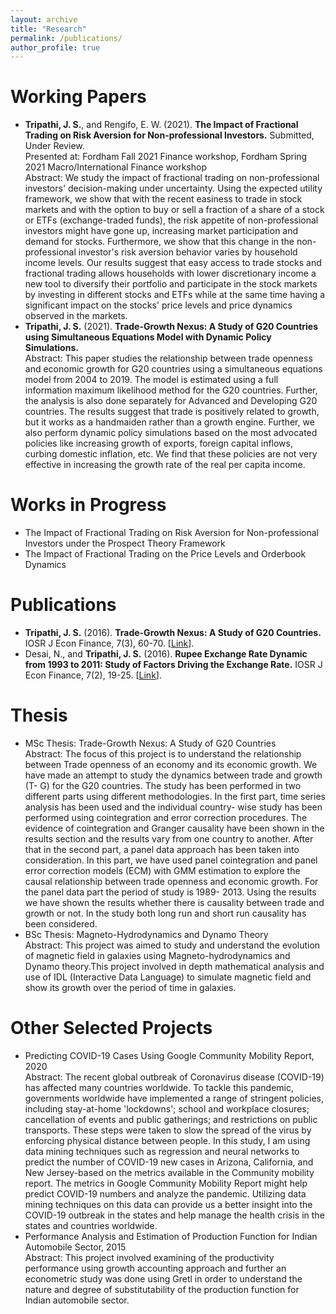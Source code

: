 ```yaml
---
layout: archive
title: "Research"
permalink: /publications/
author_profile: true
---
```


Working Papers
======
- **Tripathi, J. S.**, and Rengifo, E. W. (2021). **The Impact of Fractional Trading on Risk Aversion for Non-professional Investors.** Submitted, Under Review. <br>
Presented at: Fordham Fall 2021 Finance workshop, Fordham Spring 2021 Macro/International Finance workshop <br>
Abstract: We study the impact of fractional trading on non-professional investors' decision-making under uncertainty. Using the expected utility framework, we show that with the recent easiness to trade in stock markets and with the option to buy or sell a fraction of a share of a stock or ETFs (exchange-traded funds), the risk appetite of non-professional investors might have gone up, increasing market participation and demand for stocks. Furthermore, we show that this change in the non-professional investor's risk aversion behavior varies by household income levels. Our results suggest that easy access to trade stocks and fractional trading allows households with lower discretionary income a new tool to diversify their portfolio and participate in the stock markets by investing in different stocks and ETFs while at the same time having a significant impact on the stocks' price levels and price dynamics observed in the markets. 
- **Tripathi, J. S.** (2021). **Trade-Growth Nexus: A Study of G20 Countries using Simultaneous Equations Model with Dynamic Policy Simulations.** <br>
Abstract: This paper studies the relationship between trade openness and economic growth for G20 countries using a simultaneous equations model from 2004 to 2019. The model is estimated using a full information maximum likelihood method for the G20 countries. Further, the analysis is also done separately for Advanced and Developing G20 countries. The results suggest that trade is positively related to growth, but it works as a handmaiden rather than a growth engine. Further, we also perform dynamic policy simulations based on the most advocated policies like increasing growth of exports, foreign capital inflows, curbing domestic inflation, etc. We find that these policies are not very effective in increasing the growth rate of the real per capita income.

Works in Progress
======
- The Impact of Fractional Trading on Risk Aversion for Non-professional Investors under the Prospect Theory Framework
- The Impact of Fractional Trading on the Price Levels and Orderbook Dynamics

Publications
======
- **Tripathi, J. S.** (2016). **Trade-Growth Nexus: A Study of G20 Countries.** IOSR J Econ Finance, 7(3), 60-70.  [[Link](http://www.iosrjournals.org/iosr-jef/papers/Vol7-Issue3/Version-2/G0703026070.pdf)].
- Desai, N., and **Tripathi, J. S.** (2016). **Rupee Exchange Rate Dynamic from 1993 to 2011: Study of Factors Driving the Exchange Rate.** IOSR J Econ Finance, 7(2), 19-25.  [[Link](http://www.iosrjournals.org/iosr-jef/papers/Vol7-Issue2/Version-2/C0702021925.pdf)].

Thesis
======
- MSc Thesis: Trade-Growth Nexus: A Study of G20 Countries <br>
Abstract: The focus of this project is to understand the relationship between Trade openness of an economy and its economic growth. We have made an attempt to study the dynamics between trade and growth (T- G) for the G20 countries. The study has been performed in two different parts using different methodologies. In the first part, time series analysis has been used and the individual country- wise study has been performed using cointegration and error correction procedures. The evidence of cointegration and Granger causality have been shown in the results section and the results vary from one country to another. After that in the second part, a panel data approach has been taken into consideration. In this part, we have used panel cointegration and panel error correction models (ECM) with GMM estimation to explore the causal relationship between trade openness and economic growth. For the panel data part the period of study is 1989- 2013. Using the results we have shown the results whether there is causality between trade and growth or not. In the study both long run and short run causality has been considered.
- BSc Thesis: Magneto-Hydrodynamics and Dynamo Theory <br>
Abstract: This project was aimed to study and understand the evolution of magnetic field in galaxies using Magneto-hydrodynamics and Dynamo theory.This project involved in depth mathematical analysis and use of IDL (Interactive Data Language) to simulate magnetic field and show its growth over the period of time in galaxies.

Other Selected Projects
======
- Predicting COVID-19 Cases Using Google Community Mobility Report, 2020 <br>
Abstract: The recent global outbreak of Coronavirus disease (COVID-19) has affected many countries worldwide. To tackle this pandemic, governments worldwide have implemented a range of stringent policies, including stay-at-home 'lockdowns'; school and workplace closures; cancellation of events and public gatherings; and restrictions on public transports. These steps were taken to slow the spread of the virus by enforcing physical distance between people. In this study, I am using data mining techniques such as regression and neural networks to predict the number of COVID-19 new cases in Arizona, California, and New Jersey-based on the metrics available in the Community mobility report. The metrics in Google Community Mobility Report might help predict COVID-19 numbers and analyze the pandemic. Utilizing data mining techniques on this data can provide us a better insight into the COVID-19 outbreak in the states and help manage the health crisis in the states and countries worldwide.
- Performance Analysis and Estimation of Production Function for Indian Automobile Sector, 2015 <br>
Abstract: This project involved examining of the productivity performance using growth accounting approach and further an econometric study was done using Gretl in order to understand the nature and degree of substitutability of the production function for Indian automobile sector.


<!--
{% if author.googlescholar %}
  You can also find my articles on <u><a href="{{author.googlescholar}}">my Google Scholar profile</a>.</u>
{% endif %}

{% include base_path %}

{% for post in site.publications reversed %}
  {% include archive-single.html %}
{% endfor %} -->
